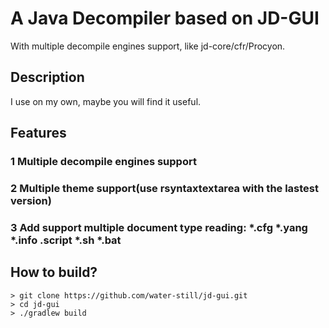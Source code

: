 # A Java Decompiler based on JD-GUI

With multiple decompile engines support, like jd-core/cfr/Procyon.


## Description
I use on my own, maybe you will find it useful.

## Features
###     1 Multiple decompile engines support

###     2 Multiple theme support(use rsyntaxtextarea with the lastest version)

###     3 Add support multiple document type reading: *.cfg *.yang *.info .script *.sh *.bat

## How to build?
```
> git clone https://github.com/water-still/jd-gui.git
> cd jd-gui
> ./gradlew build 
```
